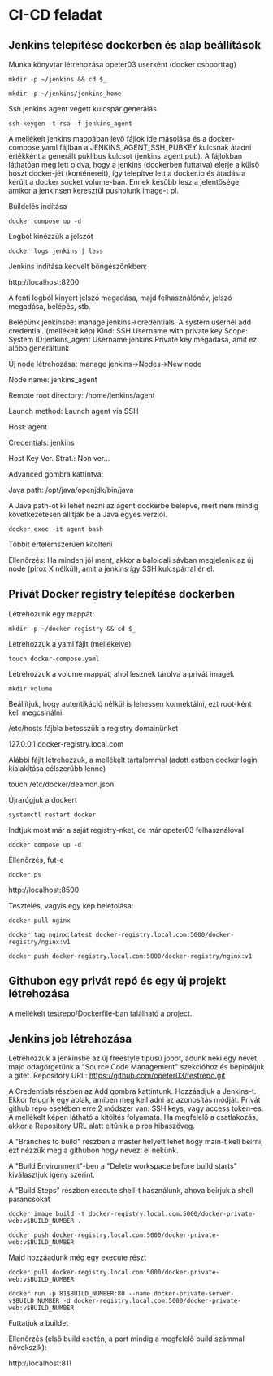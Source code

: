 # CI-CD feladat 


## Jenkins telepítése dockerben és alap beállítások


Munka könyvtár létrehozása opeter03 userként (docker csoporttag)

`mkdir -p ~/jenkins && cd $_`

`mkdir -p ~/jenkins/jenkins_home`

Ssh jenkins agent végett kulcspár generálás

`ssh-keygen -t rsa -f jenkins_agent`

A mellékelt jenkins mappában lévő fájlok ide másolása és a docker-compose.yaml fájlban a JENKINS_AGENT_SSH_PUBKEY kulcsnak átadni értékként a generált puklibus kulcsot (jenkins_agent.pub).
A fájlokban láthatóan meg lett oldva, hogy a jenkins (dockerben futtatva) elérje a külső hoszt docker-jét (konténereit), így telepítve lett a docker.io és átadásra került a docker socket volume-ban. Ennek később lesz a jelentősége, amikor a jenkinsen keresztül pusholunk image-t pl.

Buildelés indítása

`docker compose up -d`

Logból kinézzük a jelszót

`docker logs jenkins | less`

Jenkins indítása kedvelt böngészőnkben:

http://localhost:8200

A fenti logból kinyert jelszó megadása, majd felhasználónév, jelszó megadása, belépés, stb.

Belépünk jenkinsbe: manage jenkins->credentials. A system usernél add credential. (mellékelt kép)
Kind: SSH Username with private key
Scope: System
ID:jenkins_agent
Username:jenkins
Private key megadása, amit ez alőbb generáltunk

Új node létrehozása: manage jenkins->Nodes->New node

Node name: jenkins_agent

Remote root directory: /home/jenkins/agent

Launch method: Launch agent via SSH

Host: agent

Credentials: jenkins

Host Key Ver. Strat.: Non ver...

Advanced gombra kattintva:

Java path: /opt/java/openjdk/bin/java

A Java path-ot ki lehet nézni az agent dockerbe belépve, mert nem mindig következetesen állítják be a Java egyes verziói.

`docker exec -it agent bash`

Többit értelemszerűen kitölteni

Ellenőrzés: Ha minden jól ment, akkor a baloldali sávban megjelenik az új node (pirox X nélkül), amit a jenkins így SSH kulcspárral ér el.


## Privát Docker registry telepítése dockerben


Létrehozunk egy mappát:

`mkdir -p ~/docker-registry && cd $_`

Létrehozzuk a yaml fájlt (mellékelve)

`touch docker-compose.yaml`

Létrehozzuk a volume mappát, ahol lesznek tárolva a privát imagek

`mkdir volume`

Beállítjuk, hogy autentikáció nélkül is lehessen konnektálni, ezt root-ként kell megcsinálni:

/etc/hosts fájbla betesszük a registry domainünket

127.0.0.1 docker-registry.local.com

Alábbi fájlt létrehozzuk, a mellékelt tartalommal (adott estben docker login kialakítása célszerűbb lenne)

touch /etc/docker/deamon.json

Újrarúgjuk a dockert

`systemctl restart docker`

Indtjuk most már a saját registry-nket, de már opeter03 felhasználóval

`docker compose up -d`

Ellenőrzés, fut-e

`docker ps`

http://localhost:8500

Tesztelés, vagyis egy kép beletolása:

`docker pull nginx`

`docker tag nginx:latest docker-registry.local.com:5000/docker-registry/nginx:v1`

`docker push docker-registry.local.com:5000/docker-registry/nginx:v1`


## Githubon egy privát repó és egy új projekt létrehozása

A mellékelt testrepo/Dockerfile-ban található a project.

## Jenkins job létrehozása

Létrehozzuk a jenkinsbe az új freestyle típusú jobot, adunk neki egy nevet, majd odagörgetünk a "Source Code Management" szekcióhoz és bepipáljuk a gitet.
Repository URL: https://github.com/opeter03/testrepo.git

A Credentials részben az Add gombra kattintunk. Hozzáadjuk a Jenkins-t. Ekkor felugrik egy ablak, amiben meg kell adni az azonosítás módját. Privát github repo esetében erre 2 módszer van: SSH keys, vagy access token-es. A mellékelt képen látható a kitöltés folyamata. Ha megfelelő a csatlakozás, akkor a Repository URL alatt eltűnik a piros hibaszöveg.

A "Branches to build" részben a master helyett lehet hogy main-t kell beírni, ezt nézzük meg a githubon hogy nevezi el nekünk.

A "Build Environment"-ben a "Delete workspace before build starts" kiválasztjuk igény szerint.


A "Build Steps" részben execute shell-t használunk, ahova beírjuk a shell parancsokat

`docker image build -t docker-registry.local.com:5000/docker-private-web:v$BUILD_NUMBER .`

`docker push docker-registry.local.com:5000/docker-private-web:v$BUILD_NUMBER`

Majd hozzáadunk még egy execute részt

`docker pull docker-registry.local.com:5000/docker-private-web:v$BUILD_NUMBER`

`docker run -p 81$BUILD_NUMBER:80 --name docker-private-server-v$BUILD_NUMBER -d docker-registry.local.com:5000/docker-private-web:v$BUILD_NUMBER`

Futtatjuk a buildet

Ellenőrzés (első build esetén, a port mindig a megfelelő build számmal növekszik):

http://localhost:811


